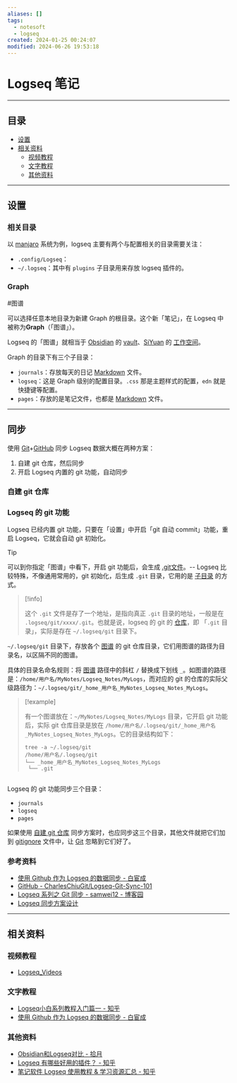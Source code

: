 ```yaml
---
aliases: []
tags:
  - notesoft
  - logseq
created: 2024-01-25 00:24:07
modified: 2024-06-26 19:53:18
---
```

# Logseq 笔记

---

## 目录

* [设置](#设置)
* [相关资料](#相关资料)
	* [视频教程](#视频教程)
	* [文字教程](#文字教程)
	* [其他资料](#其他资料)

---

## 设置 

### 相关目录

以 [manjaro](../../Linux/ArchLinux_Note.md#Arch%20各种变体) 系统为例，logseq 主要有两个与配置相关的目录需要关注：

* `.config/Logseq`：
* `~/.logseq`：其中有 `plugins` 子目录用来存放 logseq 插件的。

### Graph

 #图谱 

可以选择任意本地目录为新建 Graph 的根目录。这个新「笔记」，在 Logseq 中被称为**Graph**（「图谱」）。

Logseq 的「图谱」就相当于 [Obsidian](../Obsidian/Obsidian_Note.md) 的 [vault](../Obsidian/Obsidian_Note.md#vault)、[SiYuan](../Siyuan/SiYuan_Note.md) 的 [工作空间](../Siyuan/SiYuan_Note.md#工作空间)。

Graph 的目录下有三个子目录：

* `journals`：存放每天的日记 [Markdown](../../Markdown/Markdown_Note.md) 文件。
* `logseq`：这是 Graph 级别的配置目录。`.css` 那是主题样式的配置，`edn` 就是快捷键等配置。
* `pages`：存放的是笔记文件，也都是 [Markdown](../../Markdown/Markdown_Note.md) 文件。

---

## 同步

使用 [Git](../../Git/Git_Note.md)+[GitHub](../../Git/Git_Note.md#GitHub%20使用) 同步 Logseq 数据大概在两种方案：

1. 自建 git 仓库，然后同步
2. 开启 Logseq 内置的 git 功能，自动同步

### 自建 git 仓库

### Logseq 的 git 功能

Logseq 已经内置 git 功能，只要在「设置」中开启「git 自动 commit」功能，重启 Logseq，它就会自动 git 初始化。

> [!tip] 
> 
> 可以到你指定「图谱」中看下，开启 git 功能后，会生成 [.git文件](../../Git/Git_Note.md#Git%20目录结构)。-- Logseq 比较特殊，不像通用常用的，git 初始化，后生成 `.git` 目录，它用的是 [子目录](../../Git/Git_Note.md#子目录) 的方式。
> 
>> [!info] 
>> 
>> 这个 `.git` 文件是存了一个地址，是指向真正 `.git` 目录的地址，一般是在 `.logseq/git/xxxx/.git`。也就是说，logseq 的 git 的 [仓库](../../Git/Git_Note.md#仓库)，即 「`.git` 目录」，实际是存在 `~/.logseq/git` 目录下。
>>
> `~/.logseq/git` 目录下，存放各个 [图谱](#Graph) 的 git 仓库目录，它们用图谱的路径为目录名，以区隔不同的图谱。
> 
> 具体的目录名命名规则：将 [图谱](#Graph) 路径中的斜杠 `/` 替换成下划线 `_`。如图谱的路径是：`/home/用户名/MyNotes/Logseq_Notes/MyLogs`，而对应的 git 的仓库的实际父级路径为：`~/.logseq/git/_home_用户名_MyNotes_Logseq_Notes_MyLogs`。
> 
>>[!example] 
>>
>> 有一个图谱放在：`~/MyNotes/Logseq_Notes/MyLogs` 目录，它开启 git 功能后，实际 git 仓库目录是放在 `/home/用户名/.logseq/git/_home_用户名_MyNotes_Logseq_Notes_MyLogs`。它的目录结构如下：
>>
>>```shell
>> tree -a ~/.logseq/git
>> /home/用户名/.logseq/git
>>└── _home_用户名_MyNotes_Logseq_Notes_MyLogs
>>  └── .git
>
> ```

Logseq 的 git 功能同步三个目录：

* `journals`
* `logseq`
* `pages`

如果使用 [自建 git 仓库](#自建%20git%20仓库) 同步方案时，也应同步这三个目录，其他文件就把它们加到 [gitignore](../../Git/Git_Note.md#gitignore) 文件中，让 [Git](../../Git/Git_Note.md) 忽略到它们好了。

### 参考资料

* [使用 Github 作为 Logseq 的数据同步 - 白宦成](https://www.ixiqin.com/2023/01/20/use-a-lot-as-logseq-data-synchronization/)
* [GitHub - CharlesChiuGit/Logseq-Git-Sync-101](https://github.com/CharlesChiuGit/Logseq-Git-Sync-101)
* [Logseq 系列之 Git 同步 - samwei12 - 博客园](https://www.cnblogs.com/samwei12/p/logseq-xi-lie-zhi-git-tong-bu.html)
* [Logseq 同步方案设计](https://blog.tomyail.com/how-to-sync-logseq-notes-between-icloud-and-github/)

---

## 相关资料 

### 视频教程

* [Logseq_Videos](Logseq_Videos.md)

### 文字教程

* [Logseq小白系列教程入门篇一 - 知乎](https://zhuanlan.zhihu.com/p/343854552)
* [使用 Github 作为 Logseq 的数据同步 - 白宦成](https://www.ixiqin.com/2023/01/20/use-a-lot-as-logseq-data-synchronization/)

### 其他资料

* [Obsidian和Logseq对比 - 拾月](https://www.skyue.com/22040623.html)
* [Logseq 有哪些好用的插件？ - 知乎](https://www.zhihu.com/question/556039903/answers/updated)
* [笔记软件 Logseq 使用教程 & 学习资源汇总 - 知乎](https://zhuanlan.zhihu.com/p/619887710)


